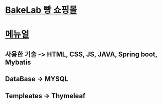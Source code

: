 # [BakeLab 빵 쇼핑몰](http://ec2-3-39-22-132.ap-northeast-2.compute.amazonaws.com:8080)
# [메뉴얼](../BlueDestinyUnit/README.md)
## 사용한 기술 -> HTML, CSS, JS, JAVA, Spring boot, Mybatis
## DataBase -> MYSQL
## Templeates -> Thymeleaf

